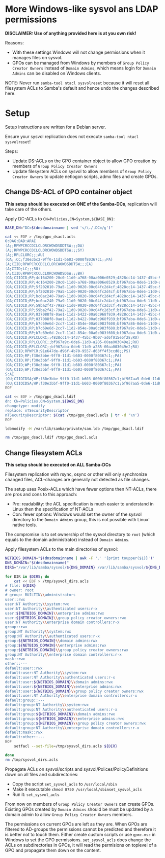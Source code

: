# More Windows-like sysvol ans LDAP permissions

**DISCLAIMER: Use of anything provided here is at you own risk!**

Reasons:
- With these settings Windows will not change permissions when it manages files on sysvol.
- GPOs can be managed from Windows by members of `Group Policy Creator Owners` instead of `Domain Admins`, which means login for `Domain Admins` can be disabled on Windows clients.  

NOTE: Never run `samba-tool ntacl sysvolreset` because it will reset all filesystem ACLs to Samba's default and hence undo the changes described here.


# Setup

Setup instructions are written for a Debian server.

Ensure your sysvol replication does not execute `samba-tool ntacl sysvolreset`!

Steps:
- Update DS-ACLs on the GPO container object to allow GPO creation by members of `Group Policy Creator Owners`
- Update filesystem ACLs on sysvol to allow members of `Group Policy Creator Owners` to update netlogon scripts, admx files and create GPOs.

## Change DS-ACL of GPO container object

**This setup should be executed on ONE of the Samba-DCs**, replication will take care of the others.


Apply DC-ACLs to `CN=Policies,CN=System,${BASE_DN}`:

```bash
BASE_DN="DC=$(dnsdomainname | sed 's/\./,DC=/g')"

cat << EOF > /tmp/gpo_dsacl.acls
O:DAG:DAD:ARAI
(A;;RPWPCRCCDCLCLORCWOWDSDDTSW;;;DA)
(A;;RPWPCRCCDCLCLORCWOWDSDDTSW;;;SY)
(A;;RPLCLORC;;;AU)
(OA;;CC;f30e3bc2-9ff0-11d1-b603-0000f80367c1;;PA)
(A;CIID;RPWPCRCCDCLCLORCWOWDSDDTSW;;;EA)
(A;CIID;LC;;;RU)
(A;CIID;RPWPCRCCLCLORCWOWDSDSW;;;BA)
(OA;CIIOID;RP;4c164200-20c0-11d0-a768-00aa006e0529;4828cc14-1437-45bc-9b07-ad6f015e5f28;RU)
(OA;CIIOID;RP;4c164200-20c0-11d0-a768-00aa006e0529;bf967aba-0de6-11d0-a285-00aa003049e2;RU)
(OA;CIIOID;RP;5f202010-79a5-11d0-9020-00c04fc2d4cf;4828cc14-1437-45bc-9b07-ad6f015e5f28;RU)
(OA;CIIOID;RP;5f202010-79a5-11d0-9020-00c04fc2d4cf;bf967aba-0de6-11d0-a285-00aa003049e2;RU)
(OA;CIIOID;RP;bc0ac240-79a9-11d0-9020-00c04fc2d4cf;4828cc14-1437-45bc-9b07-ad6f015e5f28;RU)
(OA;CIIOID;RP;bc0ac240-79a9-11d0-9020-00c04fc2d4cf;bf967aba-0de6-11d0-a285-00aa003049e2;RU)
(OA;CIIOID;RP;59ba2f42-79a2-11d0-9020-00c04fc2d3cf;4828cc14-1437-45bc-9b07-ad6f015e5f28;RU)
(OA;CIIOID;RP;59ba2f42-79a2-11d0-9020-00c04fc2d3cf;bf967aba-0de6-11d0-a285-00aa003049e2;RU)
(OA;CIIOID;RP;037088f8-0ae1-11d2-b422-00a0c968f939;4828cc14-1437-45bc-9b07-ad6f015e5f28;RU)
(OA;CIIOID;RP;037088f8-0ae1-11d2-b422-00a0c968f939;bf967aba-0de6-11d0-a285-00aa003049e2;RU)
(OA;CIIOID;RP;b7c69e6d-2cc7-11d2-854e-00a0c983f608;bf967a86-0de6-11d0-a285-00aa003049e2;ED)
(OA;CIIOID;RP;b7c69e6d-2cc7-11d2-854e-00a0c983f608;bf967a9c-0de6-11d0-a285-00aa003049e2;ED)
(OA;CIIOID;RP;b7c69e6d-2cc7-11d2-854e-00a0c983f608;bf967aba-0de6-11d0-a285-00aa003049e2;ED)
(OA;CIIOID;RPLCLORC;;4828cc14-1437-45bc-9b07-ad6f015e5f28;RU)
(OA;CIIOID;RPLCLORC;;bf967a9c-0de6-11d0-a285-00aa003049e2;RU)
(OA;CIIOID;RPLCLORC;;bf967aba-0de6-11d0-a285-00aa003049e2;RU)
(OA;CIID;RPWPCR;91e647de-d96f-4b70-9557-d63ff4f3ccd8;;PS)
(OA;CIID;RP;f30e3bbe-9ff0-11d1-b603-0000f80367c1;;PA)
(OA;CIID;RP;f30e3bbf-9ff0-11d1-b603-0000f80367c1;;PA)
(OA;CIID;WP;f30e3bbe-9ff0-11d1-b603-0000f80367c1;;PA)
(OA;CIID;WP;f30e3bbf-9ff0-11d1-b603-0000f80367c1;;PA)
S:AI
(OU;CIIOIDSA;WP;f30e3bbe-9ff0-11d1-b603-0000f80367c1;bf967aa5-0de6-11d0-a285-00aa003049e2;WD)
(OU;CIIOIDSA;WP;f30e3bbf-9ff0-11d1-b603-0000f80367c1;bf967aa5-0de6-11d0-a285-00aa003049e2;WD)
EOF

cat << EOF > /tmp/gpo_dsacl.ldif
dn: CN=Policies,CN=System,${BASE_DN}
changetype: modify
replace: nTSecurityDescriptor
nTSecurityDescriptor: $(cat /tmp/gpo_dsacl.acls | tr -d '\n')
EOF

ldbmodify -H /var/lib/samba/private/sam.ldb /tmp/gpo_dsacl.ldif

rm /tmp/gpo_dsacl.ldif /tmp/gpo_dsacl.acls
```

## Change filesystem ACLs

**This setup should be executed on ALL Samba-DCs**

Filesystem replication with rsync, osync or other will only synchronize changed files, ACL-changes are generally not detected as file changes.


The setup uses Posix-ACLs which have fewer options then NT-ACLs, there are pros and cons to this approach:
- Pro: readability: the ACL specification is much easier to understand in Linux then the specification of NT-ACLs
- Con: fewer options: Windows would set the owner of the sysvol directory to the `Domain Admins` group, this is not possible with Linux' native tools.

The compromise is to set ownership of the sysvol directory to `root` (which equals to the domain administrator) instead of `Domain Admins`.


Apply filesystem ACLs to the main directories of sysvol:

```bash
NETBIOS_DOMAIN="$(dnsdomainname | awk -F '.' '{print toupper($1)}')"
DNS_DOMAIN="$(dnsdomainname)"
DIRS="/var/lib/samba/sysvol/${DNS_DOMAIN} /var/lib/samba/sysvol/${DNS_DOMAIN}/scripts /var/lib/samba/sysvol/${DNS_DOMAIN}/Policies"
    
for DIR in $DIRS; do
    cat << EOF > /tmp/sysvol_dirs.acls
# file: ${DIR}
# owner: root
# group: BUILTIN\\administrators
user::rwx
user:NT Authority\\system:rwx
user:NT Authority\\authenticated users:r-x
user:${NETBIOS_DOMAIN}\\enterprise admins:rwx
user:${NETBIOS_DOMAIN}\\group policy creator owners:rwx
user:NT Authority\\enterprise domain controllers:r-x
group::rwx
group:NT Authority\\system:rwx
group:NT Authority\\authenticated users:r-x
group:${NETBIOS_DOMAIN}\\domain admins:rwx
group:${NETBIOS_DOMAIN}\\enterprise admins:rwx
group:${NETBIOS_DOMAIN}\\group policy creator owners:rwx
group:NT Authority\\enterprise domain controllers:r-x
mask::rwx
other::---
default:user::rwx
default:user:NT Authority\\system:rwx
default:user:NT Authority\\authenticated users:r-x
default:user:${NETBIOS_DOMAIN}\\domain admins:rwx
default:user:${NETBIOS_DOMAIN}\\enterprise admins:rwx
default:user:${NETBIOS_DOMAIN}\\group policy creator owners:rwx
default:user:NT Authority\\enterprise domain controllers:r-x
default:group::---
default:group:NT Authority\\system:rwx
default:group:NT Authority\\authenticated users:r-x
default:group:${NETBIOS_DOMAIN}\\domain admins:rwx
default:group:${NETBIOS_DOMAIN}\\enterprise admins:rwx
default:group:${NETBIOS_DOMAIN}\\group policy creator owners:rwx
default:group:NT Authority\\enterprise domain controllers:r-x
default:mask::rwx
default:other::---
EOF
    setfacl --set-file=/tmp/sysvol_dirs.acls ${DIR}

done
rm /tmp/sysvol_dirs.acls
```

Propagate ACLs on sysvol/scripts and sysvol/Polices/PolicyDefinitions down on all files and subdirectories:

- Copy the script `set_sysvol_acls` to `/usr/local/sbin`
- Make it executable `chmod 0750 /usr/local/sbinset_sysvol_acls`
- Run it: `set_sysvol_acls`

From now on members of `Group Policy Creator Owners` can create GPOs. Existing GPOs created by `Domain Admins` should be
must be updated by a domain admin to allow `Group Policy Creator Owners` members.

The permissions on current GPOs are left as they are. When GPOs are filtered to AD-groups the permissions cannot
be predicted and therefore it is better not to touch them. Either create custom scripts or use `gpmc.msc` in Windows 
to set the GPO permissions. `set_sysvol_acls` does change the ACLs on subdirectories in GPOs, it will read the permisions 
on toplevel of a GPO and propagate them down on the content.
